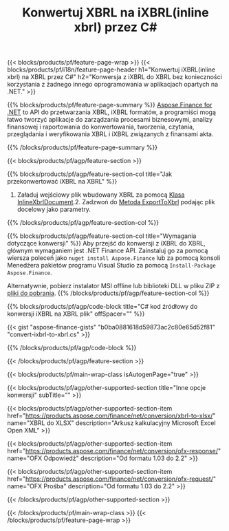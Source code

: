 ﻿---
title: Konwertuj XBRL na iXBRL(inline xbrl) przez C#
description: Przykładowy kod konwersji iXBRL na XBRL C#. Użyj API przykładowego kodu dla plików wsadowych iXBRL do konwersji XBRL w aplikacjach opartych na .NET. 
url: /pl/net/conversion/ixbrl-to-xbrl/
family: finance
platformtag: net
feature: convert
informat: XBRL
outformat: iXBRL
otherformats: XLSX
---
{{< blocks/products/pf/feature-page-wrap >}}
{{< blocks/products/pf/i18n/feature-page-header h1="Konwertuj iXBRL(inline xbrl) na XBRL przez C#" h2="Konwersja z iXBRL do XBRL bez konieczności korzystania z żadnego innego oprogramowania w aplikacjach opartych na .NET." >}}

{{% blocks/products/pf/feature-page-summary %}}
[Aspose.Finance for .NET](https://products.aspose.com/finance/net/) to API do przetwarzania XBRL, iXBRL formatów, a programiści mogą łatwo tworzyć aplikacje do zarządzania procesami biznesowymi, analizy finansowej i raportowania do konwertowania, tworzenia, czytania, przeglądania i weryfikowania XBRL i iXBRL związanych z finansami akta. 

{{% /blocks/products/pf/feature-page-summary %}}

{{< blocks/products/pf/agp/feature-section >}}

{{% blocks/products/pf/agp/feature-section-col title="Jak przekonwertować iXBRL na XBRL" %}}
1. Załaduj wejściowy plik wbudowany XBRL za pomocą [Klasa InlineXbrlDocument](https://apireference.aspose.com/finance/net/aspose.finance.xbrl.inline/inlinexbrldocument).2. Zadzwoń do [Metoda ExportToXbrl](https://apireference.aspose.com/finance/net/aspose.finance.xbrl.inline.inlinexbrldocument/exporttoxbrl/methods/2) podając plik docelowy jako parametry.

{{% /blocks/products/pf/agp/feature-section-col %}}

{{% blocks/products/pf/agp/feature-section-col title="Wymagania dotyczące konwersji" %}}
Aby przejść do konwersji z iXBRL do XBRL, głównym wymaganiem jest .NET Finance API. Zainstaluj go za pomocą wiersza poleceń jako ```nuget install Aspose.Finance``` lub za pomocą konsoli Menedżera pakietów programu Visual Studio za pomocą ```Install-Package Aspose.Finance```.

Alternatywnie, pobierz instalator MSI offline lub biblioteki DLL w pliku ZIP z [pliki do pobrania](https://downloads.aspose.com/finance/net).
{{% /blocks/products/pf/agp/feature-section-col %}}

{{% blocks/products/pf/agp/code-block title="C# kod źródłowy do konwersji iXBRL na XBRL plik" offSpacer="" %}}

{{< gist "aspose-finance-gists" "b0ba0881618d59873ac2c80e65d52f81" "convert-ixbrl-to-xbrl.cs" >}}

{{% /blocks/products/pf/agp/code-block %}}

{{< /blocks/products/pf/agp/feature-section >}}

{{< blocks/products/pf/main-wrap-class isAutogenPage="true" >}}

{{< blocks/products/pf/agp/other-supported-section title="Inne opcje konwersji" subTitle="" >}}

{{< blocks/products/pf/agp/other-supported-section-item href="https://products.aspose.com/finance/net/conversion/xbrl-to-xlsx/" name="XBRL do XLSX" description="Arkusz kalkulacyjny Microsoft Excel Open XML" >}}

{{< blocks/products/pf/agp/other-supported-section-item href="https://products.aspose.com/finance/net/conversion/ofx-response/" name="OFX Odpowiedź" description="Od formatu 1.03 do 2.2" >}}

{{< blocks/products/pf/agp/other-supported-section-item href="https://products.aspose.com/finance/net/conversion/ofx-request/" name="OFX Prośba" description="Od formatu 1.03 do 2.2" >}}

{{< /blocks/products/pf/agp/other-supported-section >}}

{{< /blocks/products/pf/main-wrap-class >}}
{{< /blocks/products/pf/feature-page-wrap >}}